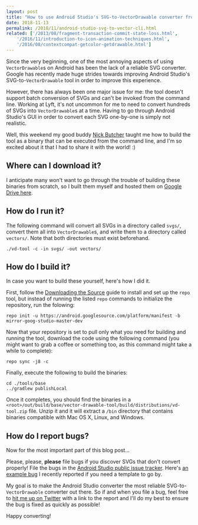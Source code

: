 ```yaml
---
layout: post
title: "How to use Android Studio's SVG-to-VectorDrawable converter from the command line"
date: 2018-11-13
permalink: /2018/11/android-studio-svg-to-vector-cli.html
related: ['/2013/08/fragment-transaction-commit-state-loss.html',
    '/2016/11/introduction-to-icon-animation-techniques.html',
    '/2016/08/contextcompat-getcolor-getdrawable.html']
---
```


<!--morestart-->

Since the very beginning, one of the most annoying aspects of using `VectorDrawable`s on Android has been the lack of a reliable SVG converter. Google has recently made huge strides towards improving Android Studio's SVG-to-`VectorDrawable` tool in order to improve this experience. 

However, there has always been one major issue for me: the tool doesn't support batch conversion of SVGs and can't be invoked from the command line. Working at Lyft, it's not uncommon for me to need to convert hundreds of SVGs into `VectorDrawable`s at a time. Having to go through Android Studio's GUI in order to convert each SVG one-by-one is simply not realistic.

<!--more-->

Well, this weekend my good buddy [Nick Butcher](https://twitter.com/crafty) taught me how to build the tool as a binary that can be executed from the command line, and I'm so excited about it that I had to share it with the world! :)

## Where can I download it?

I anticipate many won't want to go through the trouble of building these binaries from scratch, so I built them myself and hosted them on [Google Drive here](https://j.mp/svg-to-vector-google-drive).

## How do I run it?

The following command will convert all SVGs in a directory called `svgs/`, convert them all into `VectorDrawable`s, and write them to a directory called `vectors/`. Note that both directories must exist beforehand.

```
./vd-tool -c -in svgs/ -out vectors/
```

## How do I build it?

In case you want to build these yourself, here's how I did it.

First, follow the [Downloading the Source](https://source.android.com/source/downloading.html) guide to install and set up the `repo` tool, but instead of running the listed `repo` commands to initialize the repository, run the folowing:

```
repo init -u https://android.googlesource.com/platform/manifest -b mirror-goog-studio-master-dev
```

Now that your repository is set to pull only what you need for building and running the tool, download the code using the following command (you might want to grab a coffee or something too, as this command might take a while to complete):

```
repo sync -j8 -c
```

Finally, execute the following to build the binaries:

```
cd ./tools/base
../gradlew publishLocal
```

Once it completes, you should find the binaries in a `<root>/out/build/base/vector-drawable-tool/build/distributions/vd-tool.zip` file. Unzip it and it will extract a `/bin` directory that contains binaries compatible with Mac OS X, Linux, and Windows.

## How do I report bugs?

Now for the most important part of this blog post...

Please, please, **please** file bugs if you discover SVGs that don't convert properly! File the bugs in the [Android Studio public issue tracker](https://issuetracker.google.com/issues?q=componentid:192708%20status:open). Here's [an example bug](https://issuetracker.google.com/issues/119372339) I recently reported if you need a template to go by.

My goal is to make the Android Studio converter the most reliable SVG-to-`VectorDrawable` converter out there. So if and when you file a bug, feel free to [hit me up on Twitter](https://twitter.com/alexjlockwood) with a link to the report and I'll do my best to ensure the bug is fixed as quickly as possible!

Happy converting!
